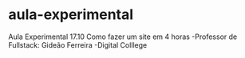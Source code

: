 # aula-experimental
Aula Experimental 17.10
Como fazer um site em 4 horas
-Professor de Fullstack: Gideão Ferreira
-Digital Colllege
